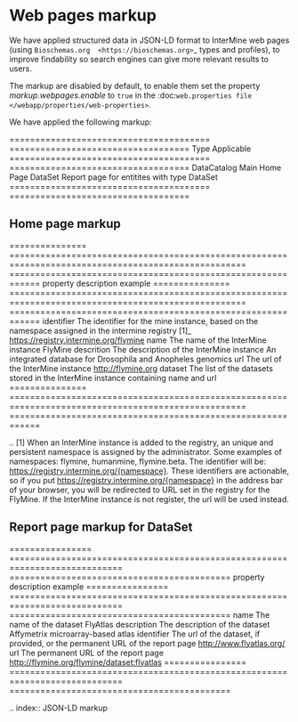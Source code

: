 Web pages markup
================================

We have applied structured data in JSON-LD format to InterMine web pages (using `Bioschemas.org  <https://bioschemas.org>`_ types and profiles), to improve findability so search engines can give more relevant results to users.

The markup are disabled by default, to enable them set the property *markup.webpages.enable* to `true` in the :doc:`web.properties file </webapp/properties/web-properties>`.

We have applied the following markup:

=======================================  ===================================
Type                                     Applicable       
=======================================  ===================================
DataCatalog                              Main Home Page
DataSet                                  Report page for entitites with type DataSet
=======================================  ===================================


Home page markup
----------------

===============  ==================================================================================================== ============================================================
property         description                                                                                          example
===============  ==================================================================================================== ============================================================
identifier       The identifier for the mine instance, based on the namespace assigned in the intermine registry [1]_ https://registry.intermine.org/flymine
name             The name of the InterMine instance                                                                   FlyMine
descrition       The description of the InterMine instance                                                            An integrated database for Drosophila and Anopheles genomics
url              The url of the InterMine instance                                                                    http://flymine.org
dataset          The list of the datasets stored in the InterMine instance containing name and url
===============  ==================================================================================================== ============================================================

.. [1] When an InterMine instance is added to the registry, an unique and persistent namespace is assigned by the administrator. Some examples of namespaces: flymine, humanmine, flymine.beta. The identifier will be: https://registry.intermine.org/{namespace}. These identifiers are actionable, so if you put https://registry.intermine.org/{namespace} in the address bar of your browser, you will be redirected to URL set in the registry for the FlyMine. If the InterMine instance is not register, the url will be used instead.

Report page markup for DataSet
------------------------------

================ ============================================================================ ===========================================
property         description                                                                  example
================ ============================================================================ ===========================================
name             The name of the dataset                                                      FlyAtlas
description      The description of the dataset                                               Affymetrix microarray-based atlas
identifier       The url of the dataset, if provided, or the permanent URL of the report page http://www.flyatlas.org/
url              The permanent URL of the report page                                         http://flymine.org/flymine/dataset:flyatlas
================ ============================================================================ ===========================================

.. index:: JSON-LD markup
